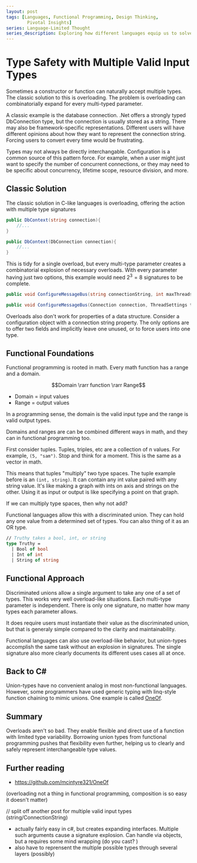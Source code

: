 ```yaml
---
layout: post
tags: [Languages, Functional Programming, Design Thinking,
        Pivotal Insights]
series: Language-Limited Thought
series_description: Exploring how different languages equip us to solve different design problems
---
```


# Type Safety with Multiple Valid Input Types

Sometimes a constructor or function can naturally accept multiple types. The classic solution to this is overloading. The problem is overloading can combinatorially expand for every multi-typed parameter.

A classic example is the database connection. .Net offers a strongly typed DbConnection type, but the connection is usually stored as a string. There may also be framework-specific representations. Different users will have different opinions about how they want to represent the connection string. Forcing users to convert every time would be frustrating.

Types may not always be directly interchangable. Configuration is a common source of this pattern force. For example, when a user might just want to specify the number of concurrent connections, or they may need to be specific about concurrency, lifetime scope, resource division, and more. 


<!-- Similar scenarios might apply for mostly-polymorphic behavior. Consider passing a ... instead of caseing on type, could clearly communicate the  -->

## Classic Solution

The classic solution in C-like languages is overloading, offering the action with multiple type signatures
```cs
public DbContext(string connection){
    //...
}

public DbContext(DbConnection connection){
    //...
}
```

This is tidy for a single overload, but every multi-type parameter creates a combinatorial explosion of necessary overloads. With every parameter having just two options, this example would need $2^3=8$ signatures to be complete.

```cs
public void ConfigureMessageBus(string connectionString, int maxThreads, int prefetch);

public void ConfigureMessageBus(Connection connection, ThreadSettings threadSettings, PrefetchSettings prefetchSettings);
```

Overloads also don't work for properties of a data structure. Consider a configuration object with a connection string property. The only options are to offer two fields and implicitly leave one unused, or to force users into one type.

## Functional Foundations
Functional programming is rooted in math. Every math function has a range and a domain. 

$$Domain \rarr function \rarr Range$$
- Domain = input values
- Range = output values

In a programming sense, the domain is the valid input type and the range is valid output types.

Domains and ranges are  can be combined different ways in math, and they can in functional programming too.

First consider tuples. Tuples, triples, etc are a collection of n values. For example, `(5, "sam")`. Stop and think for a moment. This is the same as a vector in math.

This means that tuples "multiply" two type spaces. The tuple example before is an `(int, string)`. It can contain any int value paired with any string value. It's like making a graph with ints on axis and strings on the other. Using it as input or output is like specifying a point on that graph.

If we can multiply type spaces, then why not add? 

Functional languages allow this with a discriminated union. They can hold any one value from a determined set of types. You can also thing of it as an OR type.
```fsharp
// Truthy takes a bool, int, or string
type Truthy = 
  | Bool of bool
  | Int of int
  | String of string
```

## Functional Approach
Discriminated unions allow a single argument to take any one of a set of types. This works very well overload-like situations. Each multi-type parameter is independent. There is only one signature, no matter how many types each parameter allows. 

It does require users must instantiate their value as the discriminated union, but that is generaly simple compared to the clarity and maintainability. 

Functional languages can also use overload-like behavior, but union-types accomplish the same task without an explosion in signatures. The single signature also more clearly documents its different uses cases all at once. 

## Back to C#

Union-types have no convenient analog in most non-functional languages. However, some programmers have used generic typing with linq-style function chaining to mimic unions. One example is called [OneOf](https://github.com/mcintyre321/OneOf).

## Summary

Overloads aren't so bad. They enable flexible and direct use of a function with limited type variability. Borrowing union types from functional programming pushes that flexibility even further, helping us to clearly and safely represent interchangeable type values. 

## Further reading
- https://github.com/mcintyre321/OneOf

(overloading not a thing in functional programming, composition is so easy it doesn't matter)

// split off another post for multiple valid input types (string/ConnectionString)
 - actually fairly easy in c#, but creates expanding interfaces. Multiple such arguments cause a signature explosion. Can handle via objects, but a requires some mind wrapping (do you cast? )
 - also have to reprensent the multiple possible types through several layers (possibly)